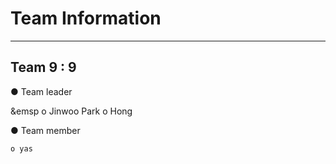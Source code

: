 # Team Information
-----------------

## Team 9 : 9
● Team leader

&emsp o Jinwoo Park
    o Hong

● Team member

    o yas



